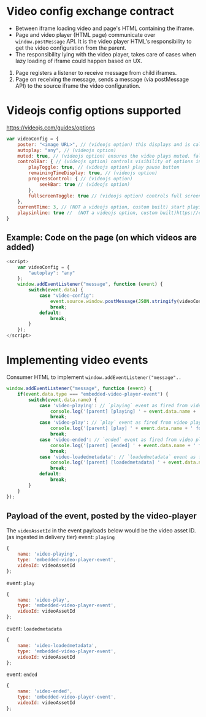 # Video config exchange contract
* Between iframe loading video and page's HTML containing the iframe.
* Page and video player (HTML page) communicate over `window.postMessage` API. It is the video player HTML's responsibility to get the video configuration from the parent.
* The responsibility lying with the video player, takes care of cases when lazy loading of iframe could happen based on UX.

1. Page registers a listener to receive message from child iframes.
2. Page on receiving the message, sends a message (via postMessage API) to the source iframe the video configuration.

# Videojs config options supported
https://videojs.com/guides/options
```javascript
var videoConfig = {
    poster: "<image URL>", // (videojs option) this displays and is called for only when auto play is false.
    autoplay: "any", // (videojs option) 
    muted: true, // (videojs option) ensures the video plays muted. false does not guarantee playback with sound
    controlBar: { // (videojs option) controls visibility of options in the control bar
        playToggle: true, // (videojs option) play pause button
        remainingTimeDisplay: true, // (videojs option) 
        progressControl: { // (videojs option) 
            seekBar: true // (videojs option) 
        },
        fullscreenToggle: true // (videojs option) controls full screen button visibility
    },
    currentTime: 3, // (NOT a videojs option, custom built) start playing from 3 seconds mark from the beginning of the video. default behavior is 0 (from the start).
    playsinline: true //  (NOT a videojs option, custom built)https://css-tricks.com/what-does-playsinline-mean-in-web-video/. default behavior is as was false.
}
```

## Example: Code on the page (on which videos are added)
```javascript
<script>
    var videoConfig = {
        "autoplay": "any"
    };
    window.addEventListener("message", function (event) {
        switch(event.data) {
            case "video-config":
                event.source.window.postMessage(JSON.stringify(videoConfig), '*');
                break;
            default:
                break;
        }
    });
</script>
```

# Implementing video events
Consumer HTML to implement `window.addEventListener("message"..`
```javascript
window.addEventListener("message", function (event) {
    if(event.data.type === "embedded-video-player-event") {
        switch(event.data.name) {
            case 'video-playing': // `playing` event as fired from video player
                console.log('[parent] [playing] ' + event.data.name + ' for ' + event.data.videoId + ' ' + Date.now());
                break;
            case 'video-play': // `play` event as fired from video player
                console.log('[parent] [play] ' + event.data.name + ' for ' + event.data.videoId + ' ' + Date.now());
                break;
            case 'video-ended': // `ended` event as fired from video player
                console.log('[parent] [ended] ' + event.data.name + ' for ' + event.data.videoId + ' ' + Date.now());
                break;
            case 'video-loadedmetadata': // `loadedmetadata` event as fired from video player
                console.log('[parent] [loadedmetadata] ' + event.data.name + ' for ' + event.data.videoId + ' ' + Date.now());
                break;
            default:
                break;
        }
    }
});
```

## Payload of the event, posted by the video-player
The `videoAssetId` in the event payloads below would be the video asset ID. (as ingested in delivery tier)
event: `playing`
```javascript
{
    name: 'video-playing',
    type: 'embedded-video-player-event',
    videoId: videoAssetId
};
```

event: `play`
```javascript
{
    name: 'video-play',
    type: 'embedded-video-player-event',
    videoId: videoAssetId
};
```

event: `loadedmetadata`
```javascript
{
    name: 'video-loadedmetadata',
    type: 'embedded-video-player-event',
    videoId: videoAssetId
};
```

event: `ended`
```javascript
{
    name: 'video-ended',
    type: 'embedded-video-player-event',
    videoId: videoAssetId
};
```
